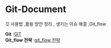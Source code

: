 # Git-Document

깃 사용법 ,활용 방안 정리 , 생기는 이슈 해결 ,Git_flow  

__Git__ :[GIT](https://velog.io/@augus-xury/github-%EC%82%AC%EC%9A%A9%EB%B2%95-%EA%B0%84%EB%8B%A8-%EC%A0%95%EB%A6%AC)   
__Git_flow 전략__ :[git_flow 전략](https://techblog.woowahan.com/2553/)  

